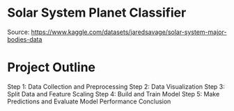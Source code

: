 # Solar System Planet Classifier

Source: https://www.kaggle.com/datasets/jaredsavage/solar-system-major-bodies-data

# Project Outline
Step 1: Data Collection and Preprocessing
Step 2: Data Visualization
Step 3: Split Data and Feature Scaling
Step 4: Build and Train Model
Step 5: Make Predictions and Evaluate Model Performance
Conclusion
